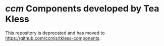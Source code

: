 # _ccm_ Components developed by Tea Kless
This repository is deprecated and has moved to https://github.com/ccmjs/tkless-components.
